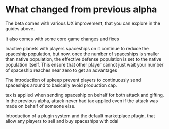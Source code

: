 # What changed from previous alpha

The beta comes with various UX improvement, that you can explore in the guides above.

It also comes with some core game changes and fixes

Inactive planets with players spaceships on it continue to reduce the spaceship population, but now, once the number of spaceships is smaller than native population, the effective defense population is set to the native population itself. This ensure that other player cannot just wait your number of spaceship reaches near zero to get an advantages

The introduction of upkeep prevent players to continuously send spaceships around to basically avoid production cap.

tax is applied when sending spaceship on behalf for both attack and gifting. In the previous alpha, attack never had tax applied even if the attack was made on behalf of someone else.

Introduction of a plugin system and the default marketplace plugin, that allow any players to sell and buy spaceships with xdai
